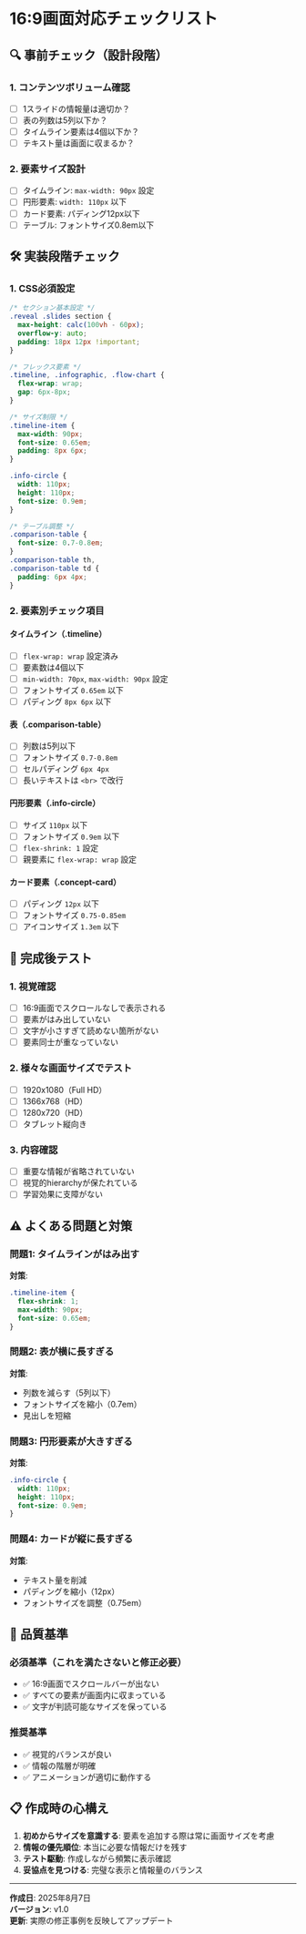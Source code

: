 # 16:9画面対応チェックリスト

## 🔍 事前チェック（設計段階）

### 1. コンテンツボリューム確認
- [ ] 1スライドの情報量は適切か？
- [ ] 表の列数は5列以下か？
- [ ] タイムライン要素は4個以下か？
- [ ] テキスト量は画面に収まるか？

### 2. 要素サイズ設計
- [ ] タイムライン: `max-width: 90px` 設定
- [ ] 円形要素: `width: 110px` 以下
- [ ] カード要素: パディング12px以下
- [ ] テーブル: フォントサイズ0.8em以下

## 🛠️ 実装段階チェック

### 1. CSS必須設定
```css
/* セクション基本設定 */
.reveal .slides section {
  max-height: calc(100vh - 60px);
  overflow-y: auto;
  padding: 18px 12px !important;
}

/* フレックス要素 */
.timeline, .infographic, .flow-chart {
  flex-wrap: wrap;
  gap: 6px-8px;
}

/* サイズ制限 */
.timeline-item {
  max-width: 90px;
  font-size: 0.65em;
  padding: 8px 6px;
}

.info-circle {
  width: 110px;
  height: 110px;
  font-size: 0.9em;
}

/* テーブル調整 */
.comparison-table {
  font-size: 0.7-0.8em;
}
.comparison-table th,
.comparison-table td {
  padding: 6px 4px;
}
```

### 2. 要素別チェック項目

#### タイムライン（.timeline）
- [ ] `flex-wrap: wrap` 設定済み
- [ ] 要素数は4個以下
- [ ] `min-width: 70px`, `max-width: 90px` 設定
- [ ] フォントサイズ `0.65em` 以下
- [ ] パディング `8px 6px` 以下

#### 表（.comparison-table）
- [ ] 列数は5列以下
- [ ] フォントサイズ `0.7-0.8em`
- [ ] セルパディング `6px 4px`
- [ ] 長いテキストは `<br>` で改行

#### 円形要素（.info-circle）
- [ ] サイズ `110px` 以下
- [ ] フォントサイズ `0.9em` 以下
- [ ] `flex-shrink: 1` 設定
- [ ] 親要素に `flex-wrap: wrap` 設定

#### カード要素（.concept-card）
- [ ] パディング `12px` 以下
- [ ] フォントサイズ `0.75-0.85em`
- [ ] アイコンサイズ `1.3em` 以下

## 🧪 完成後テスト

### 1. 視覚確認
- [ ] 16:9画面でスクロールなしで表示される
- [ ] 要素がはみ出していない
- [ ] 文字が小さすぎて読めない箇所がない
- [ ] 要素同士が重なっていない

### 2. 様々な画面サイズでテスト
- [ ] 1920x1080（Full HD）
- [ ] 1366x768（HD）
- [ ] 1280x720（HD）
- [ ] タブレット縦向き

### 3. 内容確認
- [ ] 重要な情報が省略されていない
- [ ] 視覚的hierarchyが保たれている
- [ ] 学習効果に支障がない

## ⚠️ よくある問題と対策

### 問題1: タイムラインがはみ出す
**対策**: 
```css
.timeline-item {
  flex-shrink: 1;
  max-width: 90px;
  font-size: 0.65em;
}
```

### 問題2: 表が横に長すぎる
**対策**: 
- 列数を減らす（5列以下）
- フォントサイズを縮小（0.7em）
- 見出しを短縮

### 問題3: 円形要素が大きすぎる
**対策**: 
```css
.info-circle {
  width: 110px;
  height: 110px;
  font-size: 0.9em;
}
```

### 問題4: カードが縦に長すぎる
**対策**: 
- テキスト量を削減
- パディングを縮小（12px）
- フォントサイズを調整（0.75em）

## 🎯 品質基準

### 必須基準（これを満たさないと修正必要）
- ✅ 16:9画面でスクロールバーが出ない
- ✅ すべての要素が画面内に収まっている
- ✅ 文字が判読可能なサイズを保っている

### 推奨基準
- ✅ 視覚的バランスが良い
- ✅ 情報の階層が明確
- ✅ アニメーションが適切に動作する

## 📋 作成時の心構え

1. **初めからサイズを意識する**: 要素を追加する際は常に画面サイズを考慮
2. **情報の優先順位**: 本当に必要な情報だけを残す
3. **テスト駆動**: 作成しながら頻繁に表示確認
4. **妥協点を見つける**: 完璧な表示と情報量のバランス

---
**作成日**: 2025年8月7日  
**バージョン**: v1.0  
**更新**: 実際の修正事例を反映してアップデート
